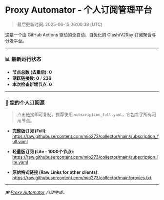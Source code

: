 # Proxy Automator - 个人订阅管理平台

> 最后更新时间: 2025-06-15 06:00:38 (UTC)

这是一个由 GitHub Actions 驱动的全自动、自优化的 Clash/V2Ray 订阅聚合与分发平台。

---

### 📊 **最新运行状态**

- **节点总数 (去重后)**: **0**
- **活跃链接数**: **0** / **236**
- **本次检查新增节点**: **0**

---

### 🚀 **您的个人订阅源**

> 点击链接即可复制。推荐使用 `subscription_full.yaml`，它包含了所有可用节点。

- **完整版订阅 (Full)**:
https://raw.githubusercontent.com/mio273/collector/main/subscription_full.yaml

- **轻量版订阅 (Lite - 1000个节点)**:
https://raw.githubusercontent.com/mio273/collector/main/subscription_lite.yaml

- **原始格式链接 (Raw Links for other clients)**:
https://raw.githubusercontent.com/mio273/collector/main/proxies.txt


---
*由 [Proxy Automator](https://github.com/您的用户名/您的仓库名) 自动生成。*
